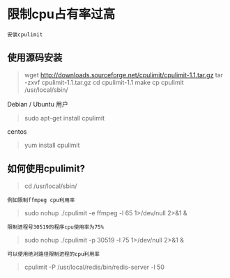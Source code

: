 # 限制cpu占有率过高

	安装cpulimit

## 使用源码安装

>wget http://downloads.sourceforge.net/cpulimit/cpulimit-1.1.tar.gz
>tar -zxvf cpulimit-1.1.tar.gz
>cd cpulimit-1.1
>make
>cp cpulimit  /usr/local/sbin/

Debian / Ubuntu 用户

>sudo apt-get install cpulimit

centos

>yum install cpulimit


## 如何使用cpulimit?

>cd  /usr/local/sbin/
	
	例如限制ffmpeg cpu利用率

>sudo nohup ./cpulimit -e ffmpeg -l 65 1>/dev/null 2>&1 & 

	限制进程号30519的程序cpu使用率为75%

>sudo nohup ./cpulimit -p 30519 -l 75 1>/dev/null 2>&1 & 

	可以使用绝对路径限制进程的cpu利用率

>cpulimit -P /usr/local/redis/bin/redis-server -l 50
